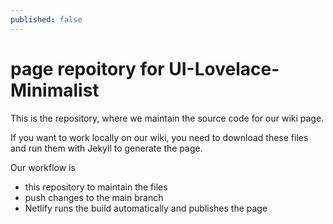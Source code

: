 ```yaml
---
published: false
---
```


# page repoitory for UI-Lovelace-Minimalist
This is the repository, where we maintain the source code for our wiki page.  

If you want to work locally on our wiki, you need to download these files and run them with Jekyll to generate the page.  

Our workflow is 
* this repository to maintain the files
* push changes to the main branch
* Netlify runs the build automatically and publishes the page
